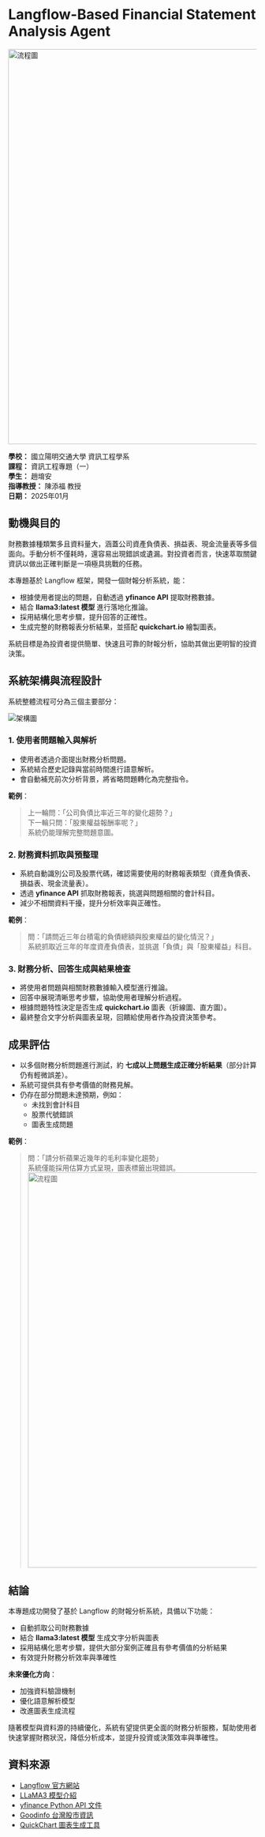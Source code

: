 # Langflow-Based Financial Statement Analysis Agent

<img src="png/9-1.png" alt="流程圖" width="800">

**學校：** 國立陽明交通大學 資訊工程學系  
**課程：** 資訊工程專題（一）  
**學生：** 趙堉安  
**指導教授：** 陳添福 教授  
**日期：** 2025年01月

## 動機與目的
財務數據種類繁多且資料量大，涵蓋公司資產負債表、損益表、現金流量表等多個面向。手動分析不僅耗時，還容易出現錯誤或遺漏。對投資者而言，快速萃取關鍵資訊以做出正確判斷是一項極具挑戰的任務。  

本專題基於 Langflow 框架，開發一個財報分析系統，能：
- 根據使用者提出的問題，自動透過 **yfinance API** 提取財務數據。
- 結合 **llama3:latest 模型** 進行落地化推論。
- 採用結構化思考步驟，提升回答的正確性。
- 生成完整的財務報表分析結果，並搭配 **quickchart.io** 繪製圖表。

系統目標是為投資者提供簡單、快速且可靠的財報分析，協助其做出更明智的投資決策。

## 系統架構與流程設計
系統整體流程可分為三個主要部分：

![架構圖](png/9-2.png)

### 1. 使用者問題輸入與解析
- 使用者透過介面提出財務分析問題。
- 系統結合歷史記錄與當前時間進行語意解析。
- 會自動補充前次分析背景，將省略問題轉化為完整指令。  

**範例**：
> 上一輪問：「公司負債比率近三年的變化趨勢？」  
> 下一輪只問：「股東權益報酬率呢？」  
> 系統仍能理解完整問題意圖。

### 2. 財務資料抓取與預整理
- 系統自動識別公司及股票代碼，確認需要使用的財務報表類型（資產負債表、損益表、現金流量表）。
- 透過 **yfinance API** 抓取財務報表，挑選與問題相關的會計科目。
- 減少不相關資料干擾，提升分析效率與正確性。  

**範例**：
> 問：「請問近三年台積電的負債總額與股東權益的變化情況？」  
> 系統抓取近三年的年度資產負債表，並挑選「負債」與「股東權益」科目。

### 3. 財務分析、回答生成與結果檢查
- 將使用者問題與相關財務數據輸入模型進行推論。
- 回答中展現清晰思考步驟，協助使用者理解分析過程。
- 根據問題特性決定是否生成 **quickchart.io** 圖表（折線圖、直方圖）。
- 最終整合文字分析與圖表呈現，回饋給使用者作為投資決策參考。

## 成果評估
- 以多個財務分析問題進行測試，約 **七成以上問題生成正確分析結果**（部分計算仍有輕微誤差）。
- 系統可提供具有參考價值的財務見解。
- 仍存在部分問題未達預期，例如：
  - 未找到會計科目
  - 股票代號錯誤
  - 圖表生成問題  

**範例**：
> 問：「請分析蘋果近幾年的毛利率變化趨勢」  
> 系統僅能採用估算方式呈現，圖表標籤出現錯誤。
> <img src="png/8-5.png" alt="流程圖" width="800">

## 結論
本專題成功開發了基於 Langflow 的財報分析系統，具備以下功能：
- 自動抓取公司財務數據
- 結合 **llama3:latest 模型** 生成文字分析與圖表
- 採用結構化思考步驟，提供大部分案例正確且有參考價值的分析結果
- 有效提升財務分析效率與準確性

**未來優化方向**：
- 加強資料驗證機制
- 優化語意解析模型
- 改進圖表生成流程  

隨著模型與資料源的持續優化，系統有望提供更全面的財務分析服務，幫助使用者快速掌握財務狀況，降低分析成本，並提升投資或決策效率與準確性。

## 資料來源
- [Langflow 官方網站](https://www.langflow.org/)
- [LLaMA3 模型介紹](https://ollama.com/library/llama3)
- [yfinance Python API 文件](https://ranaroussi.github.io/yfinance/index.html)
- [Goodinfo 台灣股市資訊](https://goodinfo.tw/tw/StockFinDetail.asp)
- [QuickChart 圖表生成工具](https://quickchart.io/)
